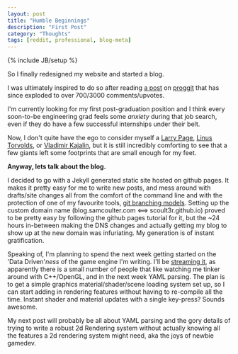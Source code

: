 ```yaml
---
layout: post
title: "Humble Beginnings"
description: "First Post"
category: "Thoughts"
tags: [reddit, professional, blog-meta]
---
```

{% include JB/setup %}

So I finally redesigned my website and started a blog. 

I was ultimately inspired to do so after reading [a post](http://www.reddit.com/r/programming/comments/2lyeqc/larry_pages_java_question_1996_every_journey/) on [proggit](http://www.reddit.com/r/programming) that has since exploded to over 700/3000 comments/upvotes. 

I'm currently looking for my first post-graduation position and I think every soon-to-be engineering grad feels some *anxiety* during that job search, even if they do have a few successful internships under their belt.

Now, I don't quite have the ego to consider myself a [Larry Page](https://groups.google.com/forum/#!msg/comp.lang.java/aSPAJO05LIU/ushhUIQQ-ogJ), [Linus Torvolds](https://groups.google.com/forum/#!msg/comp.os.minix/dlNtH7RRrGA/SwRavCzVE7gJ), or [Vladimir Kajalin](https://groups.google.com/forum/m/#!topic/comp.graphics.api.opengl/_MslsWO7LL0), but it is still incredibly comforting to see that a few giants left some footprints that are small enough for my feet.


**Anyway, lets talk about the blog.**

I decided to go with a Jekyll generated static site hosted on github pages. It makes it pretty easy for me to write new posts, and mess around with drafts/site changes all from the comfort of the command line and with the protection of one of my favourite tools, [git branching models](http://nvie.com/posts/a-successful-git-branching-model/). Setting up the custom domain name (blog.samcoulter.com <==> scoult3r.github.io) proved to be pretty easy by following the github pages tutorial for it, but the ~24 hours in-between making the DNS changes and actually getting my blog to show up at the new domain was infuriating. My generation is of instant gratification. 

Speaking of, I'm planning to spend the next week getting started on the 'Data Driven'*ness* of the game engine I'm writing. I'll be [streaming it](http://www.twitch.tv/akzever), as apparently there is a small number of people that like watching me tinker around with C++/OpenGL, and in the next week YAML parsing. The plan is to get a simple graphics material/shader/scene loading system set up, so I can start adding in rendering features without having to re-compile all the time. Instant shader and material updates with a single key-press? Sounds awesome.

My next post will probably be all about YAML parsing and the gory details of trying to write a robust 2d Rendering system without actually knowing all the features a 2d rendering system might need, aka the joys of newbie gamedev.